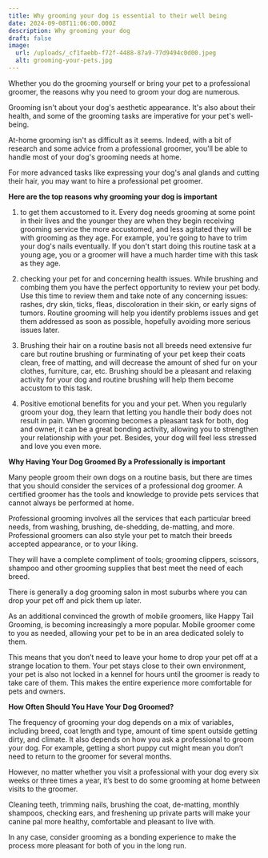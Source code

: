 ```yaml
---
title: Why grooming your dog is essential to their well being
date: 2024-09-08T11:06:00.000Z
description: Why grooming your dog
draft: false
image:
  url: /uploads/_cf1faebb-f72f-4488-87a9-77d9494c0d00.jpeg
  alt: grooming-your-pets.jpg
---
```

Whether you do the grooming yourself or bring your pet to a professional groomer, the reasons why you need to groom your dog are numerous.

Grooming isn't about your dog's aesthetic appearance. It's also about their health, and some of the grooming tasks are imperative for your pet's well-being.

At-home grooming isn't as difficult as it seems. Indeed, with a bit of research and some advice from a professional groomer, you'll be able to handle most of your dog's grooming needs at home.

For more advanced tasks like expressing your dog's anal glands and cutting their hair, you may want to hire a professional pet groomer.

**Here are the top reasons why grooming your dog is important**

1. to get them accustomed to it. Every dog needs grooming at some point in their lives and the younger they are when they begin receiving grooming service the more accustomed, and less agitated they will be with grooming as they age. For example, you&#39;re going to have to trim your dog's nails eventually. If you don't start doing this routine task at a young age, you or a groomer will have a much harder time with this task as they age.

2. checking your pet for and concerning health issues. While brushing and combing them you have the perfect opportunity to review your pet body. Use this time to review them and take note of any concerning issues: rashes, dry skin, ticks, fleas, discoloration in their skin, or early signs of tumors. Routine grooming will help you identify problems issues and get them addressed as soon as possible, hopefully avoiding more serious issues later.

3. Brushing their hair on a routine basis not all breeds need extensive fur care but routine brushing or furminating of your pet keep their coats clean, free of matting, and will decrease the amount of shed fur on your clothes, furniture, car, etc. Brushing should be a pleasant and relaxing activity for your dog and routine brushing will help them become accustom to this task.

4. Positive emotional benefits for you and your pet. When you regularly groom your dog, they learn that letting you handle their body does not result in pain. When grooming becomes a pleasant task for both, dog and owner, it can be a great bonding activity, allowing you to strengthen your relationship with your pet. Besides, your dog will feel less stressed and love you even more.



**Why Having Your Dog Groomed By a Professionally is important**

Many people groom their own dogs on a routine basis, but there are times that you should consider the services of a professional dog groomer. A certified groomer has the tools and knowledge to provide pets services that cannot always be performed at home.

Professional grooming involves all the services that each particular breed needs, from washing, brushing, de-shedding, de-matting, and more. Professional groomers can also style your pet to match their breeds accepted appearance, or to your liking.

They will have a complete compliment of tools; grooming clippers, scissors, shampoo and other grooming supplies that best meet the need of each breed.

There is generally a dog grooming salon in most suburbs where you can drop your pet off and pick them up later.

As an additional convinced the growth of mobile groomers, like Happy Tail Grooming, is becoming increasingly a more popular. Mobile groomer come to you as needed, allowing your pet to be in an area dedicated solely to them.

This means that you don’t need to leave your home to drop your pet off at a strange location to them. Your pet stays close to their own environment, your pet is also not locked in a kennel for hours until the groomer is ready to take care of them. This makes the entire experience more comfortable for pets and owners.



**How Often Should You Have Your Dog Groomed?**

The frequency of grooming your dog depends on a mix of variables, including breed, coat length and type, amount of time spent outside getting dirty, and climate. It also depends on how you ask a professional to groom your dog. For example, getting a short puppy cut might mean you don’t need to return to the groomer for several months.

However, no matter whether you visit a professional with your dog every six weeks or three times a year, it’s best to do some grooming at home between visits to the groomer.

Cleaning teeth, trimming nails, brushing the coat, de-matting, monthly shampoos, checking ears, and freshening up private parts will make your canine pal more healthy, comfortable and pleasant to live with. 

In any case, consider grooming as a bonding experience to make the process more pleasant for both of you in the long run.
